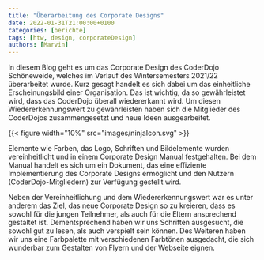 ```yaml
---
title: "Überarbeitung des Corporate Designs"
date: 2022-01-31T21:00:00+0100
categories: [berichte]
tags: [htw, design, corporateDesign]
authors: [Marvin]
---
```


In diesem Blog geht es um das Corporate Design des CoderDojo Schöneweide, welches im Verlauf des Wintersemesters 2021/22 überarbeitet wurde. Kurz gesagt handelt es sich dabei um das einheitliche Erscheinungsbild einer Organisation. Das ist wichtig, da so gewährleistet wird, dass das CoderDojo überall wiedererkannt wird.
Um diesen Wiedererkennungswert zu gewährleisten haben sich die Mitglieder des CoderDojos zusammengesetzt und neue Ideen ausgearbeitet.

{{< figure width="10%" src="images/ninjaIcon.svg" >}}

Elemente wie Farben, das Logo, Schriften und Bildelemente wurden vereinheitlicht und in einem Corporate Design Manual festgehalten. Bei dem Manual handelt es sich um ein Dokument, das eine effiziente Implementierung des Corporate Designs ermöglicht und den Nutzern (CoderDojo-Mitgliedern) zur Verfügung gestellt wird.

Neben der Vereinheitlichung und dem Wiedererkennungswert war es unter anderem das Ziel, das neue Corporate Design so zu kreieren, dass es sowohl für die jungen Teilnehmer, als auch für die Eltern ansprechend gestaltet ist. Dementsprechend haben wir uns Schriften ausgesucht, die sowohl gut zu lesen, als auch verspielt sein können. Des Weiteren haben wir uns eine Farbpalette mit verschiedenen Farbtönen ausgedacht, die sich wunderbar zum Gestalten von Flyern und der Webseite eignen.
